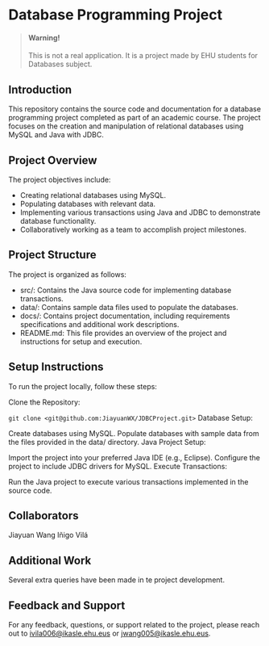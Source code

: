 # Database Programming Project

> #### **Warning!**
> This is not a real application. It is a project made by EHU students for Databases subject.

## Introduction
This repository contains the source code and documentation for a database programming project completed as part of an academic course. The project focuses on the creation and manipulation of relational databases using MySQL and Java with JDBC.

## Project Overview
The project objectives include:

* Creating relational databases using MySQL.
* Populating databases with relevant data.
* Implementing various transactions using Java and JDBC to demonstrate database functionality.
* Collaboratively working as a team to accomplish project milestones.

## Project Structure
The project is organized as follows:

* src/: Contains the Java source code for implementing database transactions.
* data/: Contains sample data files used to populate the databases.
* docs/: Contains project documentation, including requirements specifications and additional work descriptions.
* README.md: This file provides an overview of the project and instructions for setup and execution.

## Setup Instructions
To run the project locally, follow these steps:

Clone the Repository:

``git clone <git@github.com:JiayuanWX/JDBCProject.git>``
Database Setup:

Create databases using MySQL.
Populate databases with sample data from the files provided in the data/ directory.
Java Project Setup:

Import the project into your preferred Java IDE (e.g., Eclipse).
Configure the project to include JDBC drivers for MySQL.
Execute Transactions:

Run the Java project to execute various transactions implemented in the source code.

## Collaborators
Jiayuan Wang
Iñigo Vilá

## Additional Work
Several extra queries have been made in te project development.

## Feedback and Support
For any feedback, questions, or support related to the project, please reach out to ivila006@ikasle.ehu.eus or jwang005@ikasle.ehu.eus.

